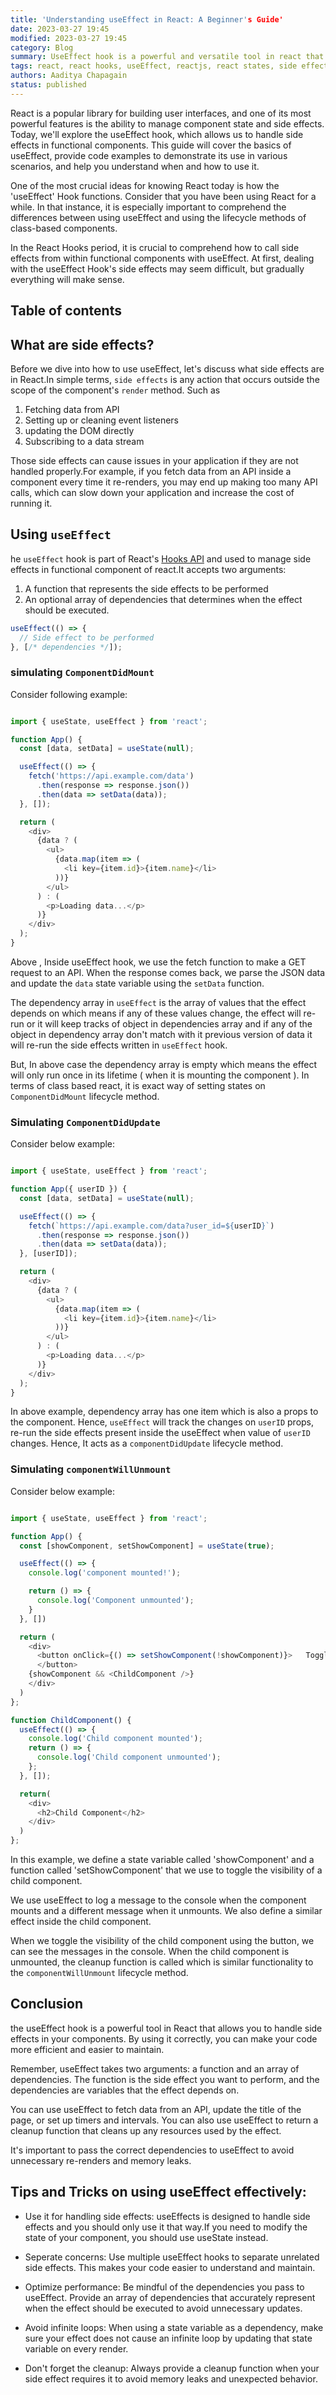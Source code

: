 ```yaml
---
title: 'Understanding useEffect in React: A Beginner's Guide'
date: 2023-03-27 19:45
modified: 2023-03-27 19:45
category: Blog
summary: UseEffect hook is a powerful and versatile tool in react that allows you to handle side effects in your components.
tags: react, react hooks, useEffect, reactjs, react states, side effect, coding, js, nextjs
authors: Aaditya Chapagain
status: published
---
```


React is a popular library for building user interfaces, and one of its most powerful features is the ability to manage component state and side effects. Today, we'll explore the useEffect hook, which allows us to handle side effects in functional components. This guide will cover the basics of useEffect, provide code examples to demonstrate its use in various scenarios, and help you understand when and how to use it.

One of the most crucial ideas for knowing React today is how the 'useEffect' Hook functions. Consider that you have been using React for a while. In that instance, it is especially important to comprehend the differences between using useEffect and using the lifecycle methods of class-based components.

In the React Hooks period, it is crucial to comprehend how to call side effects from within functional components with useEffect. At first, dealing with the useEffect Hook's side effects may seem difficult, but gradually everything will make sense.

## Table of contents

## What are side effects?

Before we dive into how to use useEffect, let's discuss what side effects are in React.In simple terms, `side effects` is any action that occurs outside the scope of the component's `render` method. Such as

1. Fetching data from API
2. Setting up or cleaning event listeners
3. updating the DOM directly
4. Subscribing to a data stream

Those side effects can cause issues in your application if they are not handled properly.For example, if you fetch data
from an API inside a component every time it re-renders, you may end up making too many API calls, which can slow down your application and increase the cost of running it.

## Using `useEffect`

he `useEffect` hook is part of React's [Hooks API](https://react.dev/reference/react) and used to manage side effects in functional component of react.It accepts two arguments:

1. A function that represents the side effects to be performed
2. An optional array of dependencies that determines when the effect should be executed.

```js
useEffect(() => {
  // Side effect to be performed
}, [/* dependencies */]);
```

### simulating `ComponentDidMount`

Consider following example:

```js

import { useState, useEffect } from 'react';

function App() {
  const [data, setData] = useState(null);

  useEffect(() => {
    fetch('https://api.example.com/data')
      .then(response => response.json())
      .then(data => setData(data));
  }, []);

  return (
    <div>
      {data ? (
        <ul>
          {data.map(item => (
            <li key={item.id}>{item.name}</li>
          ))}
        </ul>
      ) : (
        <p>Loading data...</p>
      )}
    </div>
  );
}
```

Above , Inside useEffect hook, we use the fetch function to make a GET request to an API. When the response comes back, we parse the JSON data and update the `data` state variable using the `setData` function.

The dependency array in `useEffect` is the array of values that the effect depends on which means if any of these values change, the effect will re-run or it will keep tracks of object in dependencies array and if any of the object in dependency array don't match with it previous version of data it will re-run the side effects  written in `useEffect` hook.

But, In above case the dependency array is empty  which means the effect will only run once in its lifetime ( when it is mounting the component ). In terms of class based react, it is exact way of setting states on `ComponentDidMount` lifecycle method.

### Simulating `ComponentDidUpdate`

Consider below example:

```js

import { useState, useEffect } from 'react';

function App({ userID }) {
  const [data, setData] = useState(null);

  useEffect(() => {
    fetch(`https://api.example.com/data?user_id=${userID}`)
      .then(response => response.json())
      .then(data => setData(data));
  }, [userID]);

  return (
    <div>
      {data ? (
        <ul>
          {data.map(item => (
            <li key={item.id}>{item.name}</li>
          ))}
        </ul>
      ) : (
        <p>Loading data...</p>
      )}
    </div>
  );
}
```

In above example, dependency array has one item which is also a props to the component. Hence, `useEffect` will track the changes on `userID` props, re-run the side effects present inside the useEffect when value of `userID` changes. Hence, It acts as a `componentDidUpdate` lifecycle method.

### Simulating `componentWillUnmount`

Consider below example:

```js

import { useState, useEffect } from 'react';

function App() {
  const [showComponent, setShowComponent] = useState(true);

  useEffect(() => {
    console.log('component mounted!');

    return () => {
      console.log('Component unmounted');
    }
  }, [])

  return (
    <div>
      <button onClick={() => setShowComponent(!showComponent)}>   Toggle  Component
      </button>
    {showComponent && <ChildComponent />}
    </div>
  )
};

function ChildComponent() {
  useEffect(() => {
    console.log('Child component mounted');
    return () => {
      console.log('Child component unmounted');
    };
  }, []);

  return(
    <div>
      <h2>Child Component</h2>
    </div>
  )
};

```

In this example, we define a state variable called 'showComponent' and a function called 'setShowComponent' that we use to toggle the visibility of a child component.

We use useEffect to log a message to the console when the component mounts and a different message when it unmounts. We also define a similar effect inside the child component.

When we toggle the visibility of the child component using the button, we can see the messages in the console. When the child component is unmounted, the cleanup function is called which is similar functionality to the `componentWillUnmount` lifecycle method.


## Conclusion

the useEffect hook is a powerful tool in React that allows you to handle side effects in your components. By using it correctly, you can make your code more efficient and easier to maintain. 

Remember, useEffect takes two arguments: a function and an array of dependencies. The function is the side effect you want to perform, and the dependencies are variables that the effect depends on.

You can use useEffect to fetch data from an API, update the title of the page, or set up timers and intervals. You can also use useEffect to return a cleanup function that cleans up any resources used by the effect.

It's important to pass the correct dependencies to useEffect to avoid unnecessary re-renders and memory leaks.

## Tips and Tricks on using useEffect effectively:

* Use it for handling side effects: useEffects is designed to handle side effects and you should only use it that way.If you need to modify the state of your component, you should use useState instead.

* Seperate concerns: Use multiple useEffect hooks to separate unrelated side effects. This makes your code easier to understand and maintain.

* Optimize performance: Be mindful of the dependencies you pass to useEffect. Provide an array of dependencies that accurately represent when the effect should be executed to avoid unnecessary updates.

* Avoid infinite loops: When using a state variable as a dependency, make sure your effect does not cause an infinite loop by updating that state variable on every render.

* Don't forget the cleanup: Always provide a cleanup function when your side effect requires it to avoid memory leaks and unexpected behavior.